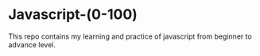 # Javascript-(0-100)

This repo contains my learning and practice of javascript from beginner to advance level. 
